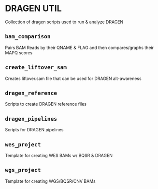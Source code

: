 # DRAGEN UTIL
Collection of dragen scripts used to run & analyze DRAGEN

## `bam_comparison`
Pairs BAM Reads by their QNAME & FLAG and then compares/graphs their MAPQ scores 

## `create_liftover_sam`
Creates liftover.sam file that can be used for DRAGEN alt-awareness

## `dragen_reference`
Scripts to create DRAGEN reference files

## `dragen_pipelines`
Scripts for DRAGEN pipelines

## `wes_project`
Template for creating WES BAMs w/ BQSR & DRAGEN

## `wgs_project`
Template for creating WGS/BQSR/CNV BAMs 
